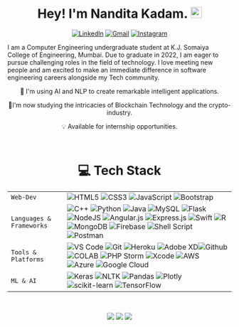 <h1 align="center">
  Hey! I'm Nandita Kadam. <img src="https://media.giphy.com/media/hvRJCLFzcasrR4ia7z/giphy.gif" width="25px">
</h1>

<p align="center">
<a href="https://www.linkedin.com/in/nandita-kadam-473386200/"><img src="https://img.shields.io/badge/linkedin-%230077B5.svg?&style=for-the-badge&logo=linkedin&logoColor=white" alt="LinkedIn"></a>
  <a href="mailto:nandita.kadam@somaiya.edu"><img src="https://img.shields.io/badge/-gmail-c14438?style=for-the-badge&logo=Gmail&logoColor=white" alt="Gmail" /></a>	
	<a href="https://www.instagram.com/nsk1512/?hl=en/"><img src="https://img.shields.io/badge/instagram-%23E4405F.svg?&style=for-the-badge&logo=instagram&logoColor=white" alt="Instagram" /></a>
		
</p>
  
I am a Computer Engineering undergraduate student at K.J. Somaiya College of Engineering, Mumbai. Due to graduate in 2022, I am eager to pursue challenging roles in the field of technology. I love meeting new people and am excited to make an immediate difference in software engineering careers alongside my Tech community.

<p align="center">
🔭 I'm using AI and NLP to create remarkable intelligent applications.
</p>
<p align="center">
🌱I'm now studying the intricacies of Blockchain Technology and the crypto-industry.
</p>
<p align="center">
💡 Available for internship opportunities.
</p>
<br />

<h1 align="center">💻 Tech Stack</h1>

|               |           |
|       ---     |    ---    |
| `Web-Dev`     | ![HTML5](https://img.shields.io/badge/-HTML5-CC2400?style=for-the-badge&logo=html5&logoColor=white) ![CSS3](https://img.shields.io/badge/-CSS3-E24800?style=for-the-badge&logo=css3) ![JavaScript](https://img.shields.io/badge/-JavaScript-FE7601?style=for-the-badge&logo=javascript) ![Bootstrap](https://img.shields.io/badge/bootstrap-FE9A00?style=for-the-badge&logo=bootstrap&logoColor=white)|
| `Languages & Frameworks`   | ![C++](https://img.shields.io/badge/-C++-034D9A?style=for-the-badge&logo=c%2B%2B) ![Python](https://img.shields.io/badge/python-3670A0?style=for-the-badge&logo=python&logoColor=ffdd54) ![Java](https://img.shields.io/badge/-java-%23ED8B00?style=for-the-badge&logo=Java&logoColor=white) ![MySQL](https://img.shields.io/badge/-MySQL-307BBD?style=for-the-badge&logo=mysql&logoColor=white) ![Flask](https://img.shields.io/badge/flask-%23000.svg?style=for-the-badge&logo=flask&logoColor=white) ![NodeJS](https://img.shields.io/badge/node.js-6DA55F?style=for-the-badge&logo=node.js&logoColor=white) ![Angular.js](https://img.shields.io/badge/angular.js-%23E23237.svg?style=for-the-badge&logo=angularjs&logoColor=white) ![Express.js](https://img.shields.io/badge/express.js-%23404d59.svg?style=for-the-badge&logo=express&logoColor=%2361DAFB) ![Swift](https://img.shields.io/badge/swift-F54A2A?style=for-the-badge&logo=swift&logoColor=white) ![R](https://img.shields.io/badge/r-%23276DC3.svg?style=for-the-badge&logo=r&logoColor=white) ![MongoDB](https://img.shields.io/badge/MongoDB-4EA94B?style=for-the-badge&logo=mongodb&logoColor=white) ![Firebase](https://img.shields.io/badge/firebase-ffca28?style=for-the-badge&logo=firebase&logoColor=black) ![Shell Script](https://img.shields.io/badge/shell_script-%23121011.svg?style=for-the-badge&logo=gnu-bash&logoColor=white) ![Postman](https://img.shields.io/badge/Postman-FF6C37?style=for-the-badge&logo=Postman&logoColor=white)|
| `Tools & Platforms`       | ![VS Code](https://img.shields.io/badge/Visual_Studio_Code-5D1A60?style=for-the-badge&logo=visual%20studio%20code&logoColor=white) ![Git](https://img.shields.io/badge/Git-682181?style=for-the-badge&logo=git&logoColor=white) ![Heroku](https://img.shields.io/badge/Heroku-AA2690?style=for-the-badge&logo=heroku&logoColor=white)  ![Adobe XD](https://img.shields.io/badge/Adobe%20XD-470137?style=for-the-badge&logo=Adobe%20XD&logoColor=#FF61F6)![Github](https://img.shields.io/badge/GitHub-100000?style=for-the-badge&logo=github&logoColor=white) ![COLAB](https://img.shields.io/badge/Colab-F9AB00?style=for-the-badge&logo=googlecolab&color=525252) ![PHP Storm](http://img.shields.io/badge/-PHPStorm-181717?style=for-the-badge&logo=phpstorm&logoColor=white) ![Xcode](https://img.shields.io/badge/Xcode-007ACC?style=flat-square&logo=Xcode&logoColor=white) ![AWS](https://img.shields.io/badge/AWS-%23FF9900.svg?style=for-the-badge&logo=amazon-aws&logoColor=white) ![Azure](https://img.shields.io/badge/azure-%230072C6.svg?style=for-the-badge&logo=azure-devops&logoColor=white) ![Google Cloud](https://img.shields.io/badge/GoogleCloud-%234285F4.svg?style=for-the-badge&logo=google-cloud&logoColor=white)|
| `ML & AI` |  ![Keras](https://img.shields.io/badge/Keras-%23D00000.svg?style=for-the-badge&logo=Keras&logoColor=white) ![NLTK](https://img.shields.io/badge/numpy-%23013243.svg?style=for-the-badge&logo=numpy&logoColor=white) ![Pandas](https://img.shields.io/badge/pandas-%23150458.svg?style=for-the-badge&logo=pandas&logoColor=white) ![Plotly](https://img.shields.io/badge/Plotly-%233F4F75.svg?style=for-the-badge&logo=plotly&logoColor=white) ![scikit-learn](https://img.shields.io/badge/scikit--learn-%23F7931E.svg?style=for-the-badge&logo=scikit-learn&logoColor=white) ![TensorFlow](https://img.shields.io/badge/TensorFlow-%23FF6F00.svg?style=for-the-badge&logo=TensorFlow&logoColor=white)|
<br/>

<p align="center">
	<img src="https://github-readme-streak-stats.herokuapp.com/?user=nsk1512&theme=dark" />
	<img src="https://activity-graph.herokuapp.com/graph?username=staticshreyas&theme=radical&bg_color=00000000&point=00000000&line=FC6401&hide_border=true&custom_title=Keep+Exploring,+Learning+and+Contributing+away...&color=969696&area=true&area_color=FC6401"/>
	<img src="https://github-readme-stats.vercel.app/api?username=nsk1512&hide=prs&show_icons=true&title_color=3380C4&icon_color=3380C4&text_color=edf2f7&bg_color=151515" />
	

</p>

